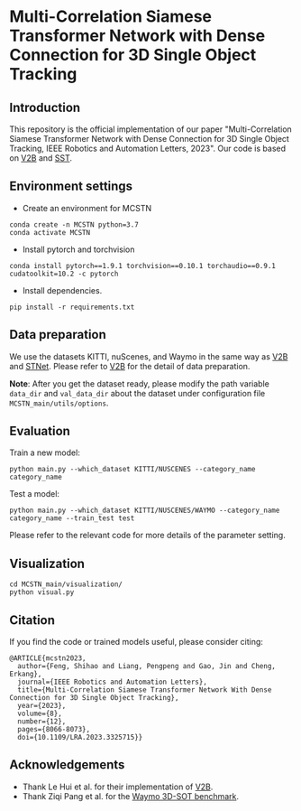 # Multi-Correlation Siamese Transformer Network with Dense Connection for 3D Single Object Tracking

## Introduction
This repository is the official implementation of our paper "Multi-Correlation Siamese Transformer Network with Dense Connection for 3D Single Object Tracking, IEEE Robotics and Automation Letters, 2023". Our code is based on [V2B](https://github.com/fpthink/V2B) and [SST](https://github.com/tusen-ai/SST).



## Environment settings
* Create an environment for MCSTN
```
conda create -n MCSTN python=3.7
conda activate MCSTN
```

* Install pytorch and torchvision
```
conda install pytorch==1.9.1 torchvision==0.10.1 torchaudio==0.9.1 cudatoolkit=10.2 -c pytorch
```

* Install dependencies.
```
pip install -r requirements.txt
```

## Data preparation
We use the datasets KITTI, nuScenes, and Waymo in the same way as [V2B](https://github.com/fpthink/V2B) and [STNet](https://github.com/fpthink/STNet). Please refer to [V2B](https://github.com/fpthink/V2B) for the detail of data preparation.



**Note**: After you get the dataset ready, please modify the path variable ```data_dir``` and ```val_data_dir``` about the dataset under configuration file ```MCSTN_main/utils/options```.

## Evaluation

Train a new model:
```
python main.py --which_dataset KITTI/NUSCENES --category_name category_name
```

Test a model:
```
python main.py --which_dataset KITTI/NUSCENES/WAYMO --category_name category_name --train_test test
```
Please refer to the relevant code for more details of the parameter setting.

## Visualization
```
cd MCSTN_main/visualization/
python visual.py
```

## Citation

If you find the code or trained models useful, please consider citing:

```
@ARTICLE{mcstn2023,
  author={Feng, Shihao and Liang, Pengpeng and Gao, Jin and Cheng, Erkang},
  journal={IEEE Robotics and Automation Letters}, 
  title={Multi-Correlation Siamese Transformer Network With Dense Connection for 3D Single Object Tracking}, 
  year={2023},
  volume={8},
  number={12},
  pages={8066-8073},
  doi={10.1109/LRA.2023.3325715}}
```

## Acknowledgements

- Thank Le Hui et al. for their implementation of [V2B](https://github.com/fpthink/V2B).
- Thank Ziqi Pang et al. for the  [ Waymo 3D-SOT benchmark](https://arxiv.org/pdf/2103.06028.pdf).


